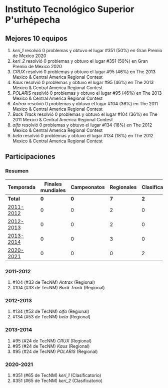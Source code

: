 ---
---

# Instituto Tecnológico Superior P'urhépecha

## Mejores 10 equipos

1. _keri_1_ resolvió 0 problemas y obtuvo el lugar #351 (50%) en Gran Premio de Mexico 2020
1. _keri_2_ resolvió 0 problemas y obtuvo el lugar #351 (50%) en Gran Premio de Mexico 2020
1. _CRUX_ resolvió 0 problemas y obtuvo el lugar #95 (46%) en The 2013 Mexico & Central America Regional Contest
1. _Kaus_ resolvió 0 problemas y obtuvo el lugar #95 (46%) en The 2013 Mexico & Central America Regional Contest
1. _POLARIS_ resolvió 0 problemas y obtuvo el lugar #95 (46%) en The 2013 Mexico & Central America Regional Contest
1. _Antrax_ resolvió 0 problemas y obtuvo el lugar #104 (36%) en The 2011 Mexico & Central America Regional Contest
1. _Back Track_ resolvió 0 problemas y obtuvo el lugar #104 (36%) en The 2011 Mexico & Central America Regional Contest
1. _alfa_ resolvió 0 problemas y obtuvo el lugar #134 (18%) en The 2012 Mexico & Central America Regional Contest
1. _beta_ resolvió 0 problemas y obtuvo el lugar #134 (18%) en The 2012 Mexico & Central America Regional Contest

## Participaciones

### Resumen

| Temporada | Finales mundiales | Campeonatos | Regionales | Clasificatorios | Equipos |
| --- | --- | --- | --- | --- | --- |
| **Total** | **0** | **0** | **7** | **2** | **9** |
| [2011-2012](#2011-2012) | 0 | 0 | 2 | 0 | 2 |
| [2012-2013](#2012-2013) | 0 | 0 | 2 | 0 | 2 |
| [2013-2014](#2013-2014) | 0 | 0 | 3 | 0 | 3 |
| [2020-2021](#2020-2021) | 0 | 0 | 0 | 2 | 2 |

### 2011-2012

1. #104 (#33 de TecNM) _Antrax_ (Regional)
1. #104 (#33 de TecNM) _Back Track_ (Regional)

### 2012-2013

1. #134 (#53 de TecNM) _alfa_ (Regional)
1. #134 (#53 de TecNM) _beta_ (Regional)

### 2013-2014

1. #95 (#24 de TecNM) _CRUX_ (Regional)
1. #95 (#24 de TecNM) _Kaus_ (Regional)
1. #95 (#24 de TecNM) _POLARIS_ (Regional)

### 2020-2021

1. #351 (#65 de TecNM) _keri_1_ (Clasificatorio)
1. #351 (#65 de TecNM) _keri_2_ (Clasificatorio)



